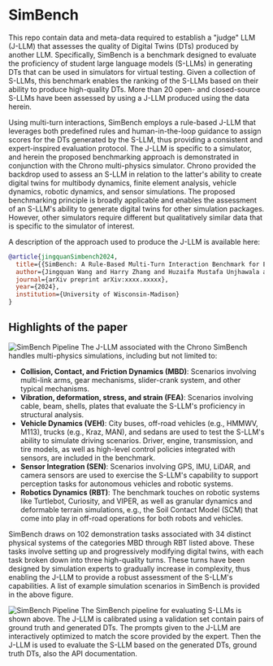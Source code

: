 # SimBench

This repo contain data and meta-data required to establish a "judge" LLM (J-LLM) that assesses the quality of Digital Twins (DTs) produced by another LLM. Specifically, SimBench is a benchmark designed to evaluate the proficiency of student large language models (S-LLMs) in generating DTs that can be used in simulators for virtual testing. Given a collection of S-LLMs, this benchmark enables the ranking of the S-LLMs based on their ability to produce high-quality DTs. More than 20 open- and closed-source S-LLMs have been assessed by using a J-LLM produced using the data herein.

Using multi-turn interactions, SimBench employs a rule-based J-LLM that leverages both predefined rules and human-in-the-loop guidance to assign scores for the DTs generated by the S-LLM, thus providing a consistent and expert-inspired evaluation protocol. The J-LLM is specific to a simulator, and herein the proposed benchmarking approach is demonstrated in conjunction with the Chrono multi-physics simulator. Chrono provided the backdrop used to assess an S-LLM in relation to the latter's ability to create digital twins for multibody dynamics, finite element analysis, vehicle dynamics, robotic dynamics, and sensor simulations. The proposed benchmarking principle is broadly applicable and enables the assessment of an S-LLM's ability to generate digital twins for other simulation packages. However, other simulators require different but qualitatively similar data that is specific to the simulator of interest.

A description of the approach used to produce the J-LLM is available here:
```bibtex
@article{jingquanSimbench2024,
  title={{SimBench: A Rule-Based Multi-Turn Interaction Benchmark for Evaluating an LLM's Ability to Generate Digital Twins}},
  author={Jingquan Wang and Harry Zhang and Huzaifa Mustafa Unjhawala and Peter Negrut and Shu Wang and Khailanii Slaton and Radu Serban and Jin-Long Wu and Dan Negrut},
  journal={arXiv preprint arXiv:xxxx.xxxxx},
  year={2024},
  institution={University of Wisconsin-Madison}
}
```
## Highlights of the paper
![SimBench Pipeline](./visualization/demo_overview.svg)
The J-LLM associated with the Chrono SimBench handles multi-physics simulations, including but not limited to:
- **Collision, Contact, and Friction Dynamics (MBD)**: Scenarios involving multi-link arms, gear mechanisms, slider-crank system, and other typical mechanisms.
- **Vibration, deformation, stress, and strain (FEA)**: Scenarios involving cable, beam, shells, plates that evaluate the S-LLM's proficiency in structural analysis.
- **Vehicle Dynamics (VEH)**: City buses, off-road vehicles (e.g., HMMWV, M113), trucks (e.g., Kraz, MAN), and sedans are used to test the S-LLM's ability to simulate driving scenarios. Driver, engine, transmission, and tire models, as well as high-level control policies integrated with sensors, are included in the benchmark.
- **Sensor Integration (SEN)**: Scenarios involving GPS, IMU, LiDAR, and camera sensors are used to exercise the S-LLM's capability to support perception tasks for autonomous vehicles and robotic systems.
- **Robotics Dynamics (RBT)**: The benchmark touches on robotic systems like Turtlebot, Curiosity, and VIPER, as well as granular dynamics and deformable terrain simulations, e.g., the Soil Contact Model (SCM) that come into play in off-road operations for both robots and vehicles.


SimBench draws on 102 demonstration tasks associated with 34 distinct physical systems of the categories MBD through RBT listed above. These tasks involve setting up and progressively modifying digital twins, with each task broken down into three high-quality turns. These turns have been designed by simulation experts to gradually increase in complexity, thus enabling the J-LLM to provide a robust assessment of the S-LLM's capabilities. A list of example simulation scenarios in SimBench is provided in the above figure.


![SimBench Pipeline](./visualization/pipeline_pic.svg)
The SimBench pipeline for evaluating S-LLMs is shown above. The J-LLM is calibrated using a validation set contain pairs of ground truth and generated DTs. The prompts given to the J-LLM are interactively optimized to match the score provided by the expert. Then the J-LLM is used to evaluate the S-LLM based on the generated DTs, ground truth DTs, also the API documentation. 